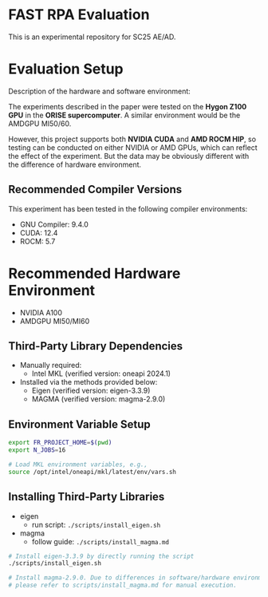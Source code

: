 # FAST RPA Evaluation

This is an experimental repository for SC25 AE/AD.

# Evaluation Setup

Description of the hardware and software environment:

The experiments described in the paper were tested on the **Hygon Z100 GPU** in the **ORISE supercomputer**. A similar environment would be the AMDGPU MI50/60.

However, this project supports both **NVIDIA CUDA** and **AMD ROCM HIP**, so testing can be conducted on either NVIDIA or AMD GPUs, which can reflect the effect of the experiment. But the data may be obviously different with the difference of hardware environment.

## Recommended Compiler Versions

This experiment has been tested in the following compiler environments:

- GNU Compiler: 9.4.0
- CUDA: 12.4
- ROCM: 5.7

# Recommended Hardware Environment

- NVIDIA A100
- AMDGPU MI50/MI60

## Third-Party Library Dependencies

- Manually required:
  - Intel MKL (verified version: oneapi 2024.1)
- Installed via the methods provided below:
  - Eigen (verified version: eigen-3.3.9)
  - MAGMA (verified version: magma-2.9.0)

## Environment Variable Setup

```bash
export FR_PROJECT_HOME=$(pwd)
export N_JOBS=16

# Load MKL environment variables, e.g.,  
source /opt/intel/oneapi/mkl/latest/env/vars.sh
```

## Installing Third-Party Libraries

- eigen
    - run script: `./scripts/install_eigen.sh`
- magma
    - follow guide: `./scripts/install_magma.md`

```bash
# Install eigen-3.3.9 by directly running the script  
./scripts/install_eigen.sh

# Install magma-2.9.0. Due to differences in software/hardware environments,  
# please refer to scripts/install_magma.md for manual execution.  
```


